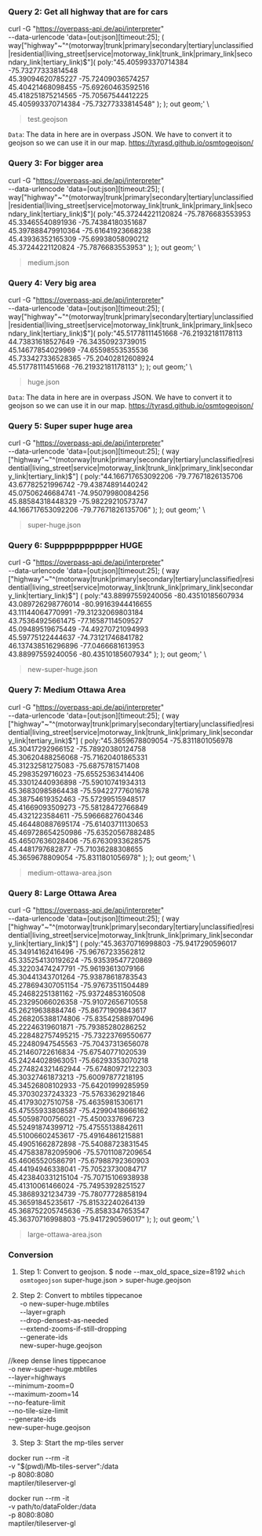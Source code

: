 ### Query 2: Get all highway that are for cars
curl -G "https://overpass-api.de/api/interpreter" \
  --data-urlencode 'data=[out:json][timeout:25];
    (
      way["highway"~"^(motorway|trunk|primary|secondary|tertiary|unclassified|residential|living_street|service|motorway_link|trunk_link|primary_link|secondary_link|tertiary_link)$"](
        poly:"45.405993370714384 -75.73277333814548 \
              45.39094620785227  -75.72409036574257 \
              45.40421468098455  -75.69260463592516 \
              45.418251875214565 -75.70567544412225 \
              45.405993370714384 -75.73277333814548"
      );
    );
    out geom;' \
  > test.geojson

`Data`: The data in here are in overpass JSON. We have to convert it to geojson so we can use it in our map.
https://tyrasd.github.io/osmtogeojson/

### Query 3: For bigger area
curl -G "https://overpass-api.de/api/interpreter" \
  --data-urlencode 'data=[out:json][timeout:25];
    (
      way["highway"~"^(motorway|trunk|primary|secondary|tertiary|unclassified|residential|living_street|service|motorway_link|trunk_link|primary_link|secondary_link|tertiary_link)$"](
        poly:"45.37244221120824 -75.7876683553953 \
              45.33465540891936 -75.74384180351687 \
              45.397888479910364 -75.61641923668238 \
              45.43936352165309 -75.69938058090212 \
              45.37244221120824 -75.7876683553953"
      );
    );
    out geom;' \
  > medium.json

### Query 4: Very big area
curl -G "https://overpass-api.de/api/interpreter" \
  --data-urlencode 'data=[out:json][timeout:25];
    (
      way["highway"~"^(motorway|trunk|primary|secondary|tertiary|unclassified|residential|living_street|service|motorway_link|trunk_link|primary_link|secondary_link|tertiary_link)$"](
        poly:"45.51778111451668 -76.21932181178113 \
              44.73831618527649 -76.34350923739015 \
              45.14677854029969 -74.65598553535536 \
              45.733427336528365 -75.20402812608924 \
              45.51778111451668 -76.21932181178113"
      );
    );
    out geom;' \
  > huge.json

`Data`: The data in here are in overpass JSON. We have to convert it to geojson so we can use it in our map.
https://tyrasd.github.io/osmtogeojson/

### Query 5: Super super huge area
curl -G "https://overpass-api.de/api/interpreter" \
  --data-urlencode 'data=[out:json][timeout:25];
    (
      way
        ["highway"~"^(motorway|trunk|primary|secondary|tertiary|unclassified|residential|living_street|service|motorway_link|trunk_link|primary_link|secondary_link|tertiary_link)$"]
        (
          poly:"44.166717653092206 -79.77671826135706 \
                43.67782521996742 -79.43874891440242 \
                45.07506246684741 -74.95079980084256 \
                45.88584318448329 -75.98229210573747 \
                44.166717653092206 -79.77671826135706"
        );
    );
    out geom;' \
  > super-huge.json

### Query 6: Suppppppppppper HUGE
curl -G "https://overpass-api.de/api/interpreter" \
  --data-urlencode 'data=[out:json][timeout:25];
    (
      way
        ["highway"~"^(motorway|trunk|primary|secondary|tertiary|unclassified|residential|living_street|service|motorway_link|trunk_link|primary_link|secondary_link|tertiary_link)$"]
        (
          poly:"43.88997559240056 -80.43510185607934 \
                43.089726298776014 -80.99163944416655 \
                43.11144064770991 -79.31232069803184 \
                43.75364925661475 -77.16587114509527 \
                45.09489519675449 -74.49270721094993 \
                45.59775122444637 -74.73121746841782 \
                46.137438516296896 -77.0466681613953 \
                43.88997559240056 -80.43510185607934"
        );
    );
    out geom;' \
  > new-super-huge.json

### Query 7: Medium Ottawa Area
curl -G "https://overpass-api.de/api/interpreter" \
  --data-urlencode 'data=[out:json][timeout:25];
    (
      way
        ["highway"~"^(motorway|trunk|primary|secondary|tertiary|unclassified|residential|living_street|service|motorway_link|trunk_link|primary_link|secondary_link|tertiary_link)$"]
        (
          poly:"45.3659678809054 -75.8311801056978 \
                45.30417292966152 -75.78920380124758 \
                45.30620488256068 -75.71620401865331 \
                45.31232581275083 -75.6875781571408 \
                45.2983529716023  -75.65525363414406 \
                45.33012440936898 -75.59010741934313 \
                45.36830985864438 -75.59422777601678 \
                45.38754619352463 -75.57299515948517 \
                45.41669093509273 -75.58128472766849 \
                45.4321223584611  -75.59666827604346 \
                45.464480887695174 -75.61403711130653 \
                45.469728654250986 -75.63520567882485 \
                45.46507636028406 -75.67630933628575 \
                45.4481797682877  -75.71036288308655 \
                45.3659678809054  -75.8311801056978"
        );
    );
    out geom;' \
  > medium-ottawa-area.json

### Query 8: Large Ottawa Area

curl -G "https://overpass-api.de/api/interpreter" \
  --data-urlencode 'data=[out:json][timeout:25];
    (
      way
        ["highway"~"^(motorway|trunk|primary|secondary|tertiary|unclassified|residential|living_street|service|motorway_link|trunk_link|primary_link|secondary_link|tertiary_link)$"]
        (
          poly:"45.36370716998803 -75.9417290596017 \
                45.34914162416496 -75.96767233562812 \
                45.335254130192624 -75.93539547720869 \
                45.32203474247791 -75.96193613079166 \
                45.30441343701264 -75.93878618783543 \
                45.278694307051154 -75.97673511504489 \
                45.24682251381162 -75.93724853160508 \
                45.23295066026358 -75.91072656710558 \
                45.26219638884746 -75.86771909843617 \
                45.268205388174806 -75.83542588970496 \
                45.22246319601871 -75.79385280286252 \
                45.228482757495215 -75.73223769550677 \
                45.22480947545563 -75.70437313656078 \
                45.21460722616834 -75.67540771020539 \
                45.24244028963051 -75.66293353070218 \
                45.274824321462944 -75.67480972122303 \
                45.30327461873213 -75.60097877218195 \
                45.34526808102933 -75.64201999285959 \
                45.37030237243323 -75.5763362921846 \
                45.41793027510758 -75.46359815306171 \
                45.47555933808587 -75.42990418666162 \
                45.50598700756021 -75.4500337696723 \
                45.52491874399712 -75.47555138842611 \
                45.51006602453617 -75.49164861215881 \
                45.49051662872898 -75.54088723831545 \
                45.475838782095906 -75.57011087209654 \
                45.46065520586791 -75.67988792360903 \
                45.44194946338041 -75.70523730084717 \
                45.423840331215104 -75.70715106938938 \
                45.41310061466024 -75.74953928251527 \
                45.38689321234739 -75.78077728858194 \
                45.36591845235617 -75.81532240264139 \
                45.368752205745636 -75.8583347653547 \
                45.36370716998803 -75.9417290596017"
        );
    );
    out geom;' \
  > large-ottawa-area.json


### Conversion
1. Step 1: Convert to geojson. 
  $ node --max_old_space_size=8192 `which osmtogeojson` super-huge.json > super-huge.geojson

2. Step 2: Convert to mbtiles
tippecanoe \
  -o new-super-huge.mbtiles \
  --layer=graph \
  --drop-densest-as-needed \
  --extend-zooms-if-still-dropping \
  --generate-ids \
  new-super-huge.geojson

//keep dense lines
tippecanoe \
  -o new-super-huge.mbtiles \
  --layer=highways \
  --minimum-zoom=0 \
  --maximum-zoom=14 \
  --no-feature-limit       \
  --no-tile-size-limit     \
  --generate-ids           \
  new-super-huge.geojson

3. Step 3: Start the mp-tiles server 

docker run --rm -it \
  -v "$(pwd)/Mb-tiles-server":/data \
  -p 8080:8080 \
  maptiler/tileserver-gl

docker run --rm -it \
  -v path/to/dataFolder:/data \
  -p 8080:8080 \
  maptiler/tileserver-gl

